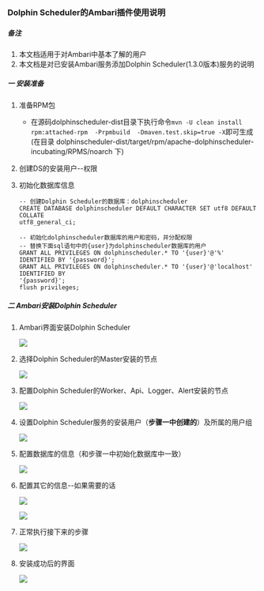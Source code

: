 ### Dolphin Scheduler的Ambari插件使用说明

##### 备注

1. 本文档适用于对Ambari中基本了解的用户
2. 本文档是对已安装Ambari服务添加Dolphin Scheduler(1.3.0版本)服务的说明

##### 一  安装准备

1. 准备RPM包

   - 在源码dolphinscheduler-dist目录下执行命令```mvn -U clean install rpm:attached-rpm  -Prpmbuild  -Dmaven.test.skip=true -X```即可生成(在目录 dolphinscheduler-dist/target/rpm/apache-dolphinscheduler-incubating/RPMS/noarch 下)

2. 创建DS的安装用户--权限

3. 初始化数据库信息

   ```
   -- 创建Dolphin Scheduler的数据库：dolphinscheduler
   CREATE DATABASE dolphinscheduler DEFAULT CHARACTER SET utf8 DEFAULT COLLATE
   utf8_general_ci;
   
   -- 初始化dolphinscheduler数据库的用户和密码，并分配权限
   -- 替换下面sql语句中的{user}为dolphinscheduler数据库的用户
   GRANT ALL PRIVILEGES ON dolphinscheduler.* TO '{user}'@'%' IDENTIFIED BY '{password}';
   GRANT ALL PRIVILEGES ON dolphinscheduler.* TO '{user}'@'localhost' IDENTIFIED BY
   '{password}';
   flush privileges;
   ```

 

##### 二  Ambari安装Dolphin Scheduler

1. Ambari界面安装Dolphin Scheduler

   ![](https://github.com/apache/incubator-dolphinscheduler-website/blob/master/img/ambari-plugin/DS2_AMBARI_001.png)

2. 选择Dolphin Scheduler的Master安装的节点

   ![](https://github.com/apache/incubator-dolphinscheduler-website/blob/master/img/ambari-plugin/DS2_AMBARI_002.png)

3. 配置Dolphin Scheduler的Worker、Api、Logger、Alert安装的节点

   ![](https://github.com/apache/incubator-dolphinscheduler-website/blob/master/img/ambari-plugin/DS2_AMBARI_003.png)

4. 设置Dolphin Scheduler服务的安装用户（**步骤一中创建的**）及所属的用户组

   ![](https://github.com/apache/incubator-dolphinscheduler-website/blob/master/img/ambari-plugin/DS2_AMBARI_004.png)

5. 配置数据库的信息（和步骤一中初始化数据库中一致）

   ![](https://github.com/apache/incubator-dolphinscheduler-website/blob/master/img/ambari-plugin/DS2_AMBARI_005.png)

6. 配置其它的信息--如果需要的话

   ![](https://github.com/apache/incubator-dolphinscheduler-website/blob/master/img/ambari-plugin/DS2_AMBARI_006.png)

   ![](https://github.com/apache/incubator-dolphinscheduler-website/blob/master/img/ambari-plugin/DS2_AMBARI_007.png)

7. 正常执行接下来的步骤

   ![](https://github.com/apache/incubator-dolphinscheduler-website/blob/master/img/ambari-plugin/DS2_AMBARI_008.png)

8. 安装成功后的界面

   ![](https://github.com/apache/incubator-dolphinscheduler-website/blob/master/img/ambari-plugin/DS2_AMBARI_009.png)

